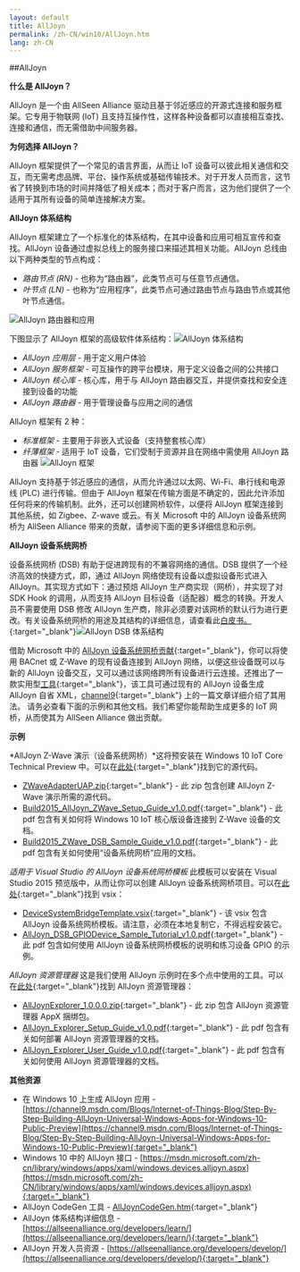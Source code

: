 ```yaml
---
layout: default
title: AllJoyn
permalink: /zh-CN/win10/AllJoyn.htm
lang: zh-CN
---
```


##AllJoyn

**什么是 AllJoyn？**

AllJoyn 是一个由 AllSeen Alliance 驱动且基于邻近感应的开源式连接和服务框架。它专用于物联网 \(IoT\) 且支持互操作性，这样各种设备都可以直接相互查找、连接和通信，而无需借助中间服务器。

**为何选择 AllJoyn？**

AllJoyn 框架提供了一个常见的语言界面，从而让 IoT 设备可以彼此相关通信和交互，而无需考虑品牌、平台、操作系统或基础传输技术。对于开发人员而言，这节省了转换到市场的时间并降低了相关成本；而对于客户而言，这为他们提供了一个适用于其所有设备的简单连接解决方案。

**AllJoyn 体系结构**

AllJoyn 框架建立了一个标准化的体系结构，在其中设备和应用可相互宣传和查找。AllJoyn 设备通过虚拟总线上的服务接口来描述其相关功能。AllJoyn 总线由以下两种类型的节点构成：

* *路由节点 \(RN\)* - 也称为“路由器”，此类节点可与任意节点通信。
* *叶节点 \(LN\)* - 也称为“应用程序”，此类节点可通过路由节点与路由节点或其他叶节点通信。

![AllJoyn 路由器和应用]({{site.baseurl}}/images/AllJoyn/AllJoyn_Routers_Apps.png)

下图显示了 AllJoyn 框架的高级软件体系结构：![AllJoyn 体系结构]({{site.baseurl}}/images/AllJoyn/AllJoyn_Architecture.png)

* *AllJoyn 应用层* - 用于定义用户体验
* *AllJoyn 服务框架* - 可互操作的跨平台模块，用于定义设备之间的公共接口  
* *AllJoyn 核心库* - 核心库，用于与 AllJoyn 路由器交互，并提供查找和安全连接到设备的功能  
* *AllJoyn 路由器* - 用于管理设备与应用之间的通信


AllJoyn 框架有 2 种：

* *标准框架* - 主要用于非嵌入式设备（支持整套核心库）
* *纤薄框架* - 适用于 IoT 设备，它们受制于资源并且在网络中需使用 AllJoyn 路由器 ![AllJoyn 框架]({{site.baseurl}}/images/AllJoyn/AllJoyn_Frameworks.png)

AllJoyn 支持基于邻近感应的通信，从而允许通过以太网、Wi-Fi、串行线和电源线 \(PLC\) 进行传输。但由于 AllJoyn 框架在传输方面是不确定的，因此允许添加任何将来的传输机制。此外，还可以创建网桥软件，以便将 AllJoyn 框架连接到其他系统，如 Zigbee、Z-wave 或云。有关 Microsoft 中的 AllJoyn 设备系统网桥为 AllSeen Alliance 带来的贡献，请参阅下面的更多详细信息和示例。

**AllJoyn 设备系统网桥**

设备系统网桥 \(DSB\) 有助于促进跨现有的不兼容网络的通信。DSB 提供了一个经济高效的快捷方式，即，通过 AllJoyn 网络使现有设备以虚拟设备形式进入 AllJoyn。其实现方式如下：通过预焙 AllJoyn 生产商实现（网桥），并实现了对 SDK Hook 的调用，从而支持 AllJoyn 目标设备（适配器）概念的转换。开发人员不需要使用 DSB 修改 AllJoyn 生产商，除非必须要对该网桥的默认行为进行更改。有关设备系统网桥的用途及其结构的详细信息，请查看此[白皮书。](https://git.allseenalliance.org/cgit/dsb.git/plain/Docs/AllJoyn%20-%20Device%20System%20Bridge%20-%20Whitepaper%20v1.0.pdf){:target="_blank"}![AllJoyn DSB 体系结构]({{site.baseurl}}/images/AllJoyn/AllJoyn_DSBArch.png)

借助 Microsoft 中的 [AllJoyn 设备系统网桥贡献](https://wiki.allseenalliance.org/gateway/dsb){:target="_blank"}，你可以将使用 BACnet 或 Z-Wave 的现有设备连接到 AllJoyn 网络，以便这些设备既可以与新的 AllJoyn 设备交互，又可以通过该网络跨所有设备进行云连接。还推出了一款实用型[工具](https://github.com/MS-brock/AllJoynToasterDemo/tree/master/getajxml){:target="_blank"}，该工具可通过现有的 AllJoyn 设备生成 AllJoyn 自省 XML，[channel9](https://channel9.msdn.com/Blogs/Internet-of-Things-Blog/Step-By-Step-Building-AllJoyn-Universal-Windows-Apps-for-Windows-10-Public-Preview){:target="_blank"} 上的一篇文章详细介绍了其用法。 请务必查看下面的示例和其他文档。我们希望你能帮助生成更多的 IoT 网桥，从而使其为 AllSeen Alliance 做出贡献。


**示例**

*AllJoyn Z-Wave 演示（设备系统网桥）*这将预安装在 Windows 10 IoT Core Technical Preview 中。可以在[此处](https://github.com/ms-iot/samples/tree/develop/AllJoyn/AllJoynZWaveDemo){:target="_blank"}找到它的源代码。

* [ZWaveAdapterUAP.zip](https://github.com/ms-iot/samples/blob/develop/AllJoyn/AllJoynZWaveDemo/ZWaveAdapterUAP.zip?raw=true){:target="_blank"} - 此 zip 包含创建 AllJoyn Z-Wave 演示所需的源代码。
* [Build2015\_AllJoyn\_ZWave\_Setup\_Guide\_v1.0.pdf](https://github.com/ms-iot/samples/blob/develop/AllJoyn/AllJoynZWaveDemo/Build2015_AllJoyn_ZWave_Setup_Guide_v1.0.pdf?raw=true){:target="_blank"} - 此 pdf 包含有关如何将 Windows 10 IoT 核心版设备连接到 Z-Wave 设备的文档。
* [Build2015\_ZWave\_DSB\_Sample\_Guide\_v1.0.pdf](https://github.com/ms-iot/samples/blob/develop/AllJoyn/AllJoynZWaveDemo/Build2015_ZWave_DSB_Sample_Guide_v1.0.pdf?raw=true){:target="_blank"} - 此 pdf 包含有关如何使用“设备系统网桥”应用的文档。

*适用于 Visual Studio 的 AllJoyn 设备系统网桥模板* 此模板可以安装在 Visual Studio 2015 预览版中，从而让你可以创建 AllJoyn 设备系统网桥项目。可以在[此处](https://github.com/ms-iot/samples/tree/develop/AllJoyn/AllJoynDSBGuide){:target="_blank"}找到 vsix：

* [DeviceSystemBridgeTemplate.vsix](https://github.com/ms-iot/samples/blob/develop/AllJoyn/AllJoynDSBGuide/DeviceSystemBridgeTemplate.vsix){:target="_blank"} - 该 vsix 包含 AllJoyn 设备系统网桥模板。请注意，必须在本地复制它，不得远程安装它。
* [AllJoyn\_DSB\_GPIODevice\_Sample\_Tutorial\_v1.0.pdf](https://github.com/ms-iot/samples/blob/develop/AllJoyn/AllJoynDSBGuide/AllJoyn_DSB_GPIODevice_Sample_Tutorial_v1.0.pdf?raw=true){:target="_blank"} - 此 pdf 包含如何使用 AllJoyn 设备系统网桥模板的说明和练习设备 GPIO 的示例。  

*AllJoyn 资源管理器* 这是我们使用 AllJoyn 示例时在多个点中使用的工具。可以在[此处](https://github.com/ms-iot/samples/tree/develop/AllJoyn/AllJoynExplorer){:target="_blank"}找到 AllJoyn 资源管理器：

* [AllJoynExplorer\_1.0.0.0.zip](https://github.com/ms-iot/samples/blob/develop/AllJoyn/AllJoynExplorer/AllJoynExplorer_1.0.0.0.zip?raw=true){:target="_blank"} - 此 zip 包含 AllJoyn 资源管理器 AppX 捆绑包。
* [AllJoyn\_Explorer\_Setup\_Guide\_v1.0.pdf](https://github.com/ms-iot/samples/blob/develop/AllJoyn/AllJoynExplorer/AllJoyn_Explorer_Setup_Guide_v1.0.pdf?raw=true){:target="_blank"} - 此 pdf 包含有关如何部署 AllJoyn 资源管理器的文档。
* [AllJoyn\_Explorer\_User\_Guide\_v1.0.pdf](https://github.com/ms-iot/samples/blob/develop/AllJoyn/AllJoynExplorer/AllJoyn_Explorer_User_Guide_v1.0.pdf?raw=true){:target="_blank"} - 此 pdf 包含有关如何使用 AllJoyn 资源管理器的文档。  


**其他资源**

* 在 Windows 10 上生成 AllJoyn 应用 - [https://channel9.msdn.com/Blogs/Internet-of-Things-Blog/Step-By-Step-Building-AllJoyn-Universal-Windows-Apps-for-Windows-10-Public-Preview](https://channel9.msdn.com/Blogs/Internet-of-Things-Blog/Step-By-Step-Building-AllJoyn-Universal-Windows-Apps-for-Windows-10-Public-Preview){:target="_blank"}
* Windows 10 中的 AllJoyn 接口 - [https://msdn.microsoft.com/zh-cn/library/windows/apps/xaml/windows.devices.alljoyn.aspx](https://msdn.microsoft.com/zh-CN/library/windows/apps/xaml/windows.devices.alljoyn.aspx){:target="_blank"}
* AllJoyn CodeGen 工具 - [AllJoynCodeGen.htm]({{site.baseurl}}/zh-CN/win10/AllJoynCodeGen.htm){:target="_blank"}
* AllJoyn 体系结构详细信息 - [https://allseenalliance.org/developers/learn/](https://allseenalliance.org/developers/learn/){:target="_blank"}
* AllJoyn 开发人员资源 - [https://allseenalliance.org/developers/develop/](https://allseenalliance.org/developers/develop/){:target="_blank"}
